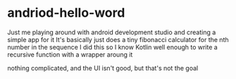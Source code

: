 # andriod-hello-word
Just me playing around with android development studio and creating a simple app for it
It's basically just does a tiny fibonacci calculator for the nth number in the sequence
I did this so I know Kotlin well enough to write a recursive function with a wrapper aroung it

nothing complicated, and the UI isn't good, but that's not the goal
